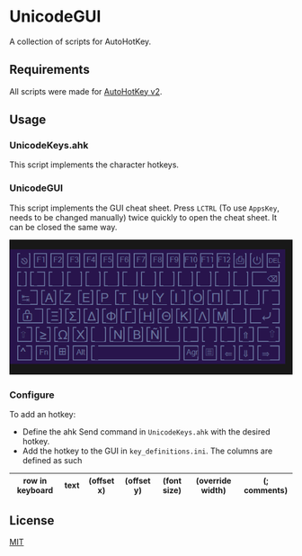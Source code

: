 # UnicodeGUI

A collection of scripts for AutoHotKey.

## Requirements

All scripts were made for [AutoHotKey v2](https://www.autohotkey.com/).

## Usage

### UnicodeKeys.ahk
This script implements the character hotkeys.

### UnicodeGUI
This script implements the GUI cheat sheet. Press `LCTRL` (To use `AppsKey`, needs to be changed manually) twice quickly to open the cheat sheet. It can be closed the same way.

![alt text](GUI.png)

### Configure

To add an hotkey:
- Define the ahk Send command in `UnicodeKeys.ahk` with the desired hotkey.
- Add the hotkey to the GUI in `key_definitions.ini`. The columns are defined as such

| row in keyboard | text | (offset x) | (offset y) | (font size) | (override width) | (; comments) |
| --- | --- | --- | --- | --- | --- | --- |

## License

[MIT](https://choosealicense.com/licenses/mit/)